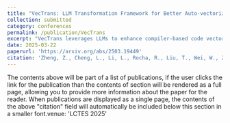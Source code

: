 ```yaml
---
title: "VecTrans: LLM Transformation Framework for Better Auto-vectorization on High-performance CPU"
collection: submitted
category: conferences 
permalink: /publication/VecTrans
excerpt: "VecTrans leverages LLMs to enhance compiler-based code vectorization. And it first employs compiler analysis to identify potentially vectorizable code regions. It then utilizes an LLM to refactor these regions into patterns that are more amenable to the compiler's auto-vectorization."
date: 2025-03-22
paperurl: 'https://arxiv.org/abs/2503.19449'
citation: 'Zheng, Z., Cheng, L., Li, L., Rocha, R., Liu, T., Wei, W., Zhang, X. \& Gao, Y. VecTrans: LLM Transformation Framework for Better Auto-vectorization on High-performance CPU.  (2025), https://arxiv.org/abs/2503.19449'
---
```

The contents above will be part of a list of publications, if the user clicks the link for the publication than the contents of section will be rendered as a full page, allowing you to provide more information about the paper for the reader. When publications are displayed as a single page, the contents of the above "citation" field will automatically be included below this section in a smaller font.venue: 'LCTES 2025'

